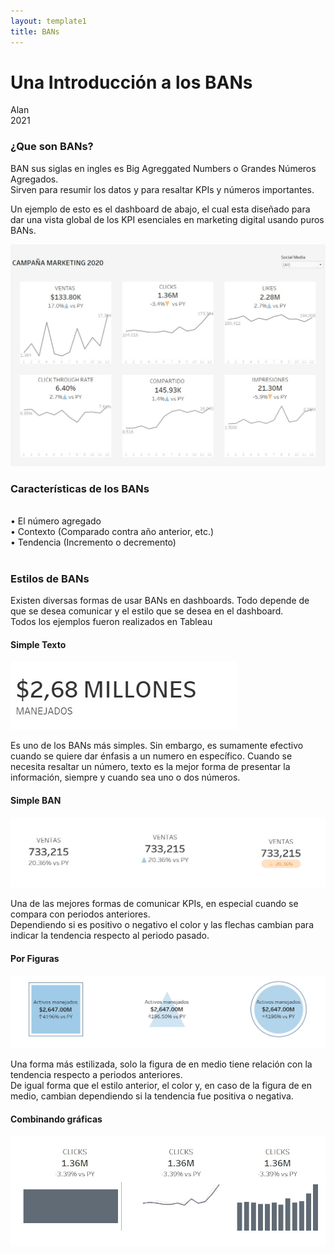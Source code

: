 ```yaml
---
layout: template1
title: BANs
---
```


Una Introducción a los BANs
================
Alan<br />
2021<br />

<h3>¿Que son BANs?</h3>
<p>BAN sus siglas en ingles es Big Agreggated Numbers o Grandes Números Agregados.<br />
Sirven para resumir los datos y para resaltar KPIs y números importantes. <br />
</p>
<p>Un ejemplo de esto es el dashboard de abajo, el cual esta diseñado para dar una vista global de los KPI esenciales en marketing digital usando puros BANs.</p>
<div class="bigcenterimgcontainer">
<img src="img/Dashboard.jpg" alt style>
</div>


<h3>Características de los BANs</h3>
<br />
•	El número agregado<br />
•	Contexto (Comparado contra año anterior, etc.)<br />
•	Tendencia (Incremento o decremento) <br />
<br />

<h3>Estilos de BANs</h3>
<p>Existen diversas formas de usar BANs en dashboards. Todo depende de que se desea comunicar y el estilo que se desea en el dashboard.<br />
Todos los ejemplos fueron realizados en Tableau</p>

<h4>Simple Texto</h4>
<div class="centerimgcontainer">
<img src="img/text.jpg" alt style>
</div>

<p>Es uno de los BANs más simples. Sin embargo, es sumamente efectivo cuando se quiere dar énfasis a un numero en específico. Cuando se necesita resaltar un número, texto es la mejor forma de presentar la información, siempre y cuando sea uno o dos números. </p>

<h4>Simple BAN</h4>
<div class="bigcenterimgcontainer">
<img src="img/simplekpi.jpg" alt style>
</div>

<p>Una de las mejores formas de comunicar KPIs, en especial cuando se compara con periodos anteriores.<br />
 Dependiendo si es positivo o negativo el color y las flechas cambian para indicar la tendencia respecto al periodo pasado. </p>

<h4>Por Figuras</h4>
<div class="bigcenterimgcontainer">
<img src="img/kpishapes.jpg" alt style>
</div>

<p>Una forma más estilizada, solo la figura de en medio tiene relación con la tendencia respecto a periodos anteriores.<br />
De igual forma que el estilo anterior, el color y, en caso de la figura de en medio, cambian dependiendo si la tendencia fue positiva o negativa. </p>


<h4>Combinando gráficas</h4>
<div class="bigcenterimgcontainer">
<img src="img/kpigraphs.jpg" alt style>
</div>

<p>
<br />






